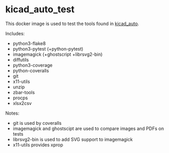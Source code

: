 # kicad_auto_test

This docker image is used to test the tools found in [kicad_auto](http://github.com/INTI-CMNB/kicad_auto).

Includes:

* python3-flake8
* python3-pytest (+python-pytest)
* imagemagick (+ghostscript +librsvg2-bin)
* diffutils
* python3-coverage
* python-coveralls
* git
* x11-utils
* unzip
* zbar-tools
* procps
* xlsx2csv

Notes:
* git is used by coveralls
* imagemagick and ghostscipt are used to compare images and PDFs on tests
* librsvg2-bin is used to add SVG support to imagemagick
* x11-utils provides xprop

